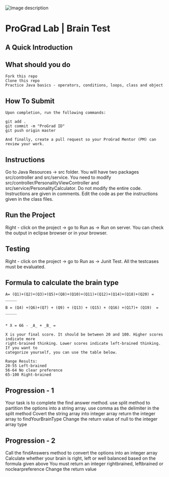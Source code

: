 ![Image description](https://i1.faceprep.in/ProGrad/face-logo-resized.png)

# ProGrad Lab | Brain Test

## A Quick Introduction




## What should you do
```
Fork this repo
Clone this repo
Practice Java basics - operators, conditions, loops, class and object
```

## How To Submit
```
Upon completion, run the following commands:

git add .
git commit -m "ProGrad ID"
git push origin master

And finally, create a pull request so your ProGrad Mentor (PM) can review your work.
```

## Instructions
Go to Java Resources -> src folder. You will have two packages src/controller and src/service.
You need to modify src/controller/PersonalityViewController and src/service/PersonalityCalculator. Do not modify the entire code. Instructions are given in comments. Edit the code as per the instructions given in the class files.

## Run the Project
Right - click on the project -> go to Run as -> Run on server. You can check the output in eclipse browser or in your browser.

## Testing
Right - click on the project -> go to Run as -> Junit Test. All the testcases must be evaluated.

## Formula to calculate the brain type
```  
A= (Q1)+(Q2)+(Q3)+(Q5)+(Q8)+(Q10)+(Q11)+(Q12)+(Q14)+(Q18)+(Q20) = _____
  
B = (Q4) +(Q6)+(Q7) + (Q9) + (Q13) + (Q15) + (Q16) +(Q17)+ (Q19)  = _____ 
            

* X = 66 - _A_ + _B_ =

X is your final score. It should be between 20 and 100. Higher scores indicate more 
right-brained thinking. Lower scores indicate left-brained thinking. If you want to 
categorize yourself, you can use the table below. 

Range Results:
20-55 Left-brained 
56-64 No clear preference 
65-100 Right-brained

```

## Progression - 1
Your task is to complete the find answer method.
use split method to partition the options into a string array.
use comma as the delimiter in the split method
Covert the string array into integer array
return the integer array to findYourBrainType
Change the return value of null to the integer array type


## Progression - 2
Call the findAnswers method to convert the options into an integer array 
Calculate whether your brain is right, left or well balanced based on the formula given above
You must return an integer rightbrained, leftbrained or noclearpreference
Change the return value 

